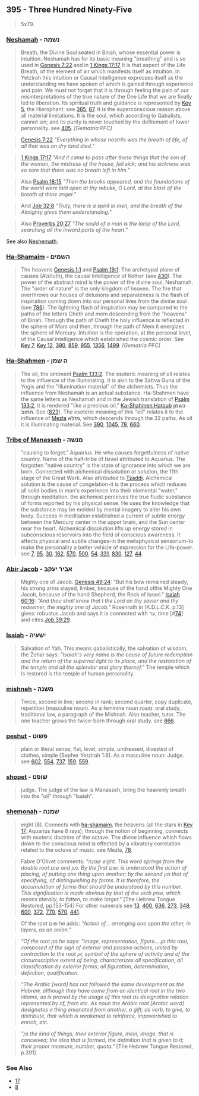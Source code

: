 ## 395 - Three Hundred Ninety-Five
> 5x79.

### [Neshamah](/keys/NShMH) - נשמה
> Breath, the Divine Soul seated in Binah, whose essential power is intuition. Neshamah has for its basic meaning "breathing" and is so used in [Genesis 7:22](http://biblehub.com/genesis/7-22.htm) and in [1 Kings 17:17](http://biblehub.com/1_kings/17-17.htm) It is that aspect of the Life Breath, of the element of air which manifests itself as intuition. In Yetzirah this intuition or Causal Intelligence expresses itself as the understanding we have spoken of which is gained through experience and pain. We must not forget that it is through feeling the pain of our misinterpretations of the true nature of the One Life that we are finally led to liberation. Its spiritual truth and guidance is represented by [Key 5](5), the Hierophant. see [385](385), [67](67). It is the superconscious reason above all material limitations. It is the soul, which according to Qabalists, cannot sin; and its purity is never touched by the defilement of lower personality. see [405](405). *[Gematria PFC]*

> [Genesis 7:22](http://biblehub.com/genesis/7-22.htm) *"Everything in whose nostrils was the breath of life, of all that was on dry land died."*

> [1 Kings 17:17](http://biblehub.com/1_kings/17-17.htm) *"And it came to pass after these things that the son of the woman, the mistress of the house, fell sick; and his sickness was so sore that there was no breath left in him."*

> Also [Psalm 18:15](http://biblehub.com/psalms/18-15.htm) *"Then the brooks appeared, and the foundations of the world were laid open at thy rebuke, O Lord, at the blast of the breath of thine anger."*

> And [Job 32:8](http://biblehub.com/job/32-8.htm) *"Truly, there is a spirit in men, and the breath of the Almighty gives them understanding."*

> Also [Proverbs 20:27](http://biblehub.com/proverbs/20-27.htm) *"The sould of a man is the lamp of the Lord, searching all the inward parts of the heart."*

See also [Neshemath](790).

### [Ha-Shamaim](/keys/HShMIM) - השמים
> The heavens [Genesis 1:1](http://biblehub.com//.htm) and [Psalm 19:1](http://biblehub.com/psalms/19-1.htm). The archetypal plane of causes (Atziluth), the causal Intelligence of Kether (see [430](430)). The power of the abstract mind is the power of the divine soul, Neshamah. The "order of nature" is the only kingdom of heaven. The fire that overthrows our houses of delusions and separateness is the flash of inspiration coming down into our personal lives from the divine soul (see [786](786)). The lightning flash of inspiration may be compared to the paths of the letters Cheth and mem descending from the "heavens" of Binah. Through the path of Cheth the holy influence is reflected in the sphere of Mars and then, through the path of Mem it energizes the sphere of Mercury. Intuition is the operation, at the personal level, of the Causal intelligence which established the cosmic order. See [Key 7](7), [Key 12](12), [390](390), [859](859), [955](955), [1356](1356), [1499](1499). *[Gematria PFC]*

### [Ha-Shahmen](/keys/H.ShMN) - ה שמן
> The oil, the ointment [Psalm 133:2](http://biblehub.com/psalms/133-2.htm). The esoteric meaning of oil relates to the influence of the illuminating. It is akin to the Sattva Guna of the Yogis and the "Illumination material" of the alchemists. Thus the influence from Neshamah is an actual substance. Ha-Shahmen have the same letters as Neshamah and in the Jewish translation of [Psalm 133:2](http://biblehub.com/psalms/133-2.htm), it is rendered "like a precious oil," [Ka-Shahmen Hatoub](/keys/KShMN.HThVB) **כשמן התוב**. See ([823](823)). The esoteric meaning of this "oil" relates it to the influence of [Mezla](78) **מזלא**, which descends through the 32 paths. As oil it is illuminating material. See [390](390), [1045](1045), [78](78), [660](660).

### [Tribe of Manasseh](/keys/MNShH) - מנשה
> "causing to forget." Aquarius. He who causes forgetfulness of native country. Name of the half-tribe of Israel attributed to Aquarius. The forgotten "native country" is the state of ignorance into which we are born. Connected with alchemical dissolution or solution, the 11th stage of the Great Work. Also attributed to [Tzaddi](/keys/Tz). Alchemical solution is the cause of congelation-it is the process which reduces all solid bodies in man's experience into their elemental "water," through meditation. the alchemist perceives the true fludic substance of forms reported by his physical sense. He uses the knowledge that the substance may be molded by mental imagery to alter his own body. Success in meditation established a current of subtle energy between the Mercury center in the upper brain, and the Sun center near the heart. Alchemical dissolution lifts up energy stored in subconscious reservoirs into the field of conscious awareness. It affects physical and subtle changes-in the metaphysical sensorium-to make the personality a better vehicle of expression for the Life-power. see [7](7), [95](95), [30](30), [162](162), [570](570), [500](500), [54](54), [331](331), [830](830), [127](127), [44](44).

### [Abir Jacob](/keys/ABIR.IOQB) - אביר יעקב
> Mighty one of Jacob. [Genesis 49:24](http://biblehub.com/genesis/49-24.htm): "But his bow remained steady, his strong arms stayed, limber, because of the hand ofthe Mighty One Jacob, because of the hand Shepherd, the Rock of Israel." [Isaiah 60:16](http://biblehub.com/isaiah/60-16.htm): *"And thou shall know that I the Lord an thy savior and thy redeemer, the mighty one of Jacob."* Rosenroth in [K.D.L.C.K. p.13] gives: robustus Jacob and says it is connected with עד, time [#[74](74)] and cites [Job 39:29](http://biblehub.com/job/39-29.htm).

### [Isaiah](/keys/IShOIH) - ישעיה
> Salvation of Yah. This means qabalistically, the salvation of wisdom. the Zohar says: *"Isaiah's very name is the cause of future redemption and the return of the supernal light to its place, and the restoration of the temple and all the splendor and glory thereof."* The temple which is restored is the temple of human personality.

### [mishneh](/keys/MShNH) - משנה
> Twice, second in line; second in rank; second quarter, copy duplicate, repetition (masculine noun). As a feminine noun משנה: oral study, traditional law, a paragraph of the Mishnah. Also teacher, tutor. The one teacher grows the twice-born through oral study. see [866](866).

### [peshut](/keys/PShVT) - פשוט
> plain or literal sense; flat, level, simple, undressed, divested of clothes, simple [Sepher Yetzirah 1:8]. As a masculine noun: Judge. see [602](602), [554](554), [737](737), [159](159), [559](559).

### [shopet](/keys/ShVPT) - שופט
> judge. The judge of the law is Manasseh, bring the heavenly breath into the "oil" through "Isaiah".

### [shemonah](/keys/ShMNH) - שמנה
> eight (8). Connects with [ha-shamaim](/keys/HShMIM), the heavens (all the stars in [Key 17](/keys/Tz), Aquarius have 8 rays); through the notion of beginning, connects with esoteric doctrine of the octave. The divine influence which flows down to the conscious mind is effected by a vibratory correlation related to the octave of music. see Mezla, [78](78).

> Fabre D'Olivet comments: *"שמנה eight. This word springs from the double root שום and מון. By the first שום, is understood the action of placing, of putting one thing upon another; by the second מון that of specifying, of distinguishing by forms. It is therefore, the accumulation of forms that should be understood by this number. This signification is made obvious by that of the verb שמון, which means literally, to fatten, to make larger."* [The Hebrew Tongue Restored, pp.153-154] For other numerals see [13](13), [400](400), [636](636), [273](273), [348](348), [600](600), [372](372), [770](770), [570](570), [441](441).

> Of the root שום he adds: *"Action of... arranging one upon the other, in layers, as an onion."*

> *"Of the root מון he says: "image, representation, figure... מן this root, composed of the sign of exterior and passive actions, united by contraction to the root אן, symbol of the sphere of activity and of the circumscriptive extent of being, characterizes all specification, all classification by exterior forms; all figuration, determination, definition, qualification.*

> *"The Arabic [word] has not followed the same development as the Hebrew, although they have come from an identical root in the two idioms, as is proved by the usage of this root as designative relation represented by of, from etc. As noun the Arabic root [Arabic word] designates a thing emanated from another, a gift; as verb, to give, to distribute, that which is weakened to reinforce, impoverished to enrich, etc.*

> *"מן the kind of things, their exterior figure, mein, image, that is conceived; the idea that is formed, the definition that is given to it; their proper measure, number, quota."* [The Hebrew Tongue Restored, p.391]

### See Also

- [17](17)
- [8](8)
